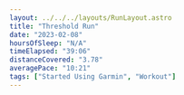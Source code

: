```yaml
---
layout: ../../../layouts/RunLayout.astro
title: "Threshold Run"
date: "2023-02-08"
hoursOfSleep: "N/A"
timeElapsed: "39:06"
distanceCovered: "3.78"
averagePace: "10:21"
tags: ["Started Using Garmin", "Workout"]
---
```

